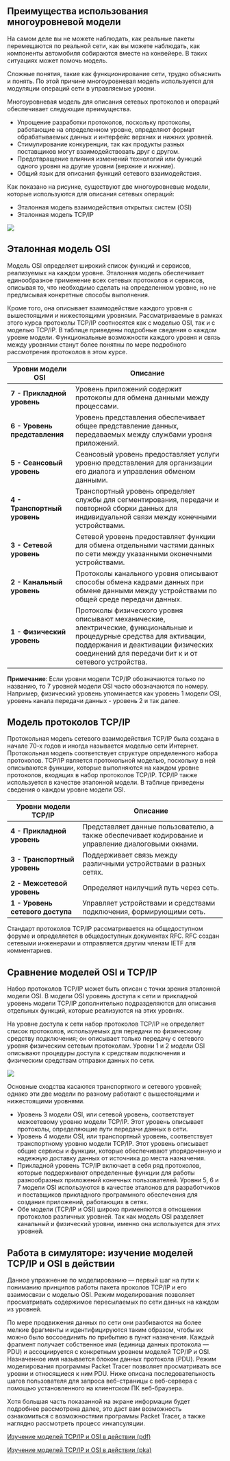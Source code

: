 <!-- verified: agorbachev 03.05.2022 -->

<!-- 3.5.1 -->
## Преимущества использования многоуровневой модели

На самом деле вы не можете наблюдать, как реальные пакеты перемещаются по реальной сети, как вы можете наблюдать, как компоненты автомобиля собираются вместе на конвейере.  В таких ситуациях может помочь модель.

Сложные понятия, такие как функционирование сети, трудно объяснить и понять. По этой причине многоуровневая модель используется для модуляции операций сети в управляемые уровни.

Многоуровневая модель для описания сетевых протоколов и операций обеспечивает следующие преимущества.

- Упрощение разработки протоколов, поскольку протоколы, работающие на определенном уровне, определяют формат обрабатываемых данных и интерфейс верхних и нижних уровней.
- Стимулирование конкуренции, так как продукты разных поставщиков могут взаимодействовать друг с другом.
- Предотвращение влияния изменений технологий или функций одного уровня на другие уровни (верхние и нижние).
- Общий язык для описания функций сетевого взаимодействия.

Как показано на рисунке, существуют две многоуровневые модели, которые используются для описания сетевых операций:

- Эталонная модель взаимодействия открытых систем (OSI)
- Эталонная модель TCP/IP


![](./assets/3.5.1.png)
<!-- /courses/itn-dl/aeece080-34fa-11eb-ad9a-f74babed41a6/af1fb050-34fa-11eb-ad9a-f74babed41a6/assets/2dc256a5-1c25-11ea-81a0-ffc2c49b96bc.svg -->

<!-- 3.5.2 -->
## Эталонная модель OSI

Модель OSI определяет широкий список функций и сервисов, реализуемых на каждом уровне. Эталонная модель обеспечивает единообразное применение всех сетевых протоколов и сервисов, описывая то, что необходимо сделать на определенном уровне, но не предписывая конкретные способы выполнения.

Кроме того, она описывает взаимодействие каждого уровня с вышестоящими и нижестоящими уровнями. Рассматриваемые в рамках этого курса протоколы TCP/IP соотносятся как с моделью OSI, так и с моделью TCP/IP. В таблице приведены подробные сведения о каждом уровне модели. Функциональные возможности каждого уровня и связь между уровнями станут более понятны по мере подробного рассмотрения протоколов в этом курсе.

| **Уровни модели OSI** | **Описание** |
| --- | --- |
| **7 - Прикладной уровень** | Уровень приложений содержит протоколы для обмена данными между процессами. |
| **6 - Уровень представления** | Уровень представления обеспечивает общее представление данных, передаваемых между службами уровня приложений. |
| **5 - Сеансовый уровень** | Сеансовый уровень предоставляет услуги уровню представления для организации его диалога и управления обменом данными. |
| **4 - Транспортный уровень** | Транспортный уровень определяет службы для сегментирования, передачи и повторной сборки данных для индивидуальной связи между конечными устройствами. |
| **3 - Сетевой уровень** | Сетевой уровень предоставляет функции для обмена отдельными частями данных по сети между указанными оконечными устройствами. |
| **2 - Канальный уровень** | Протоколы канального уровня описывают способы обмена кадрами данных при обмене данными между устройствами по общей среде передачи данных. |
| **1 - Физический уровень** | Протоколы физического уровня описывают механические, электрические, функциональные и процедурные средства для активации, поддержания и деактивации физических соединений для передачи бит к и от сетевого устройства. |



**Примечание**: Если уровни модели TCP/IP обозначаются только по названию, то 7 уровней модели OSI часто обозначаются по номеру. Например, физический уровень упоминается как уровень 1 модели OSI, уровень канала передачи данных - уровень 2 и так далее.

<!-- 3.5.3 -->
## Модель протоколов TCP/IP

Протокольная модель сетевого взаимодействия TCP/IP была создана в начале 70-х годов и иногда называется моделью сети Интернет. Протокольная модель соответствует структуре определенного набора протоколов. TCP/IP является протокольной моделью, поскольку в ней описываются функции, которые выполняются на каждом уровне протоколов, входящих в набор протоколов TCP/IP. TCP/IP также используется в качестве эталонной модели. В таблице приведены сведения о каждом уровне модели OSI.

| **Уровни модели TCP/IP** | **Описание** |
| --- | --- |
| **4 - Прикладной уровень** | Представляет данные пользователю, а также обеспечивает кодирование и управление диалоговыми окнами. |
| **3 - Транспортный уровень** | Поддерживает связь между различными устройствами в разных сетях. |
| **2 - Межсетевой уровень** | Определяет наилучший путь через сеть. |
| **1 - Уровень сетевого доступа** | Управляет устройствами и средcтвами подключения, формирующими сеть. |

Стандарт протоколов TCP/IP рассматривается на общедоступном форуме и определяется в общедоступных документах RFC. RFC создан сетевыми инженерами и отправляется другим членам IETF для комментариев.

<!-- 3.5.4 -->
## Сравнение моделей OSI и TCP/IP

Набор протоколов TCP/IP может быть описан с точки зрения эталонной модели OSI. В модели OSI уровень доступа к сети и прикладной уровень модели TCP/IP дополнительно подразделяются для описания отдельных функций, которые реализуются на этих уровнях.

На уровне доступа к сети набор протоколов TCP/IP не определяет список протоколов, используемых для передачи по физическому средству подключения; он описывает только передачу с сетевого уровня физическим сетевым протоколам. Уровни 1 и 2 модели OSI описывают процедуры доступа к средствам подключения и физическим средствам отправки данных по сети.

![](./assets/3.5.4.png)
<!-- /courses/itn-dl/aeece080-34fa-11eb-ad9a-f74babed41a6/af1fb050-34fa-11eb-ad9a-f74babed41a6/assets/2dc319f2-1c25-11ea-81a0-ffc2c49b96bc.svg -->

Основные сходства касаются транспортного и сетевого уровней; однако эти две модели по разному работают с вышестоящими и нижестоящими уровнями.

* Уровень 3 модели OSI, или сетевой уровень, соответствует межсетевому уровню модели TCP/IP. Этот уровень описывает протоколы, определяющие пути передачи данных в сети.
* Уровень 4 модели OSI, или транспортный уровень, соответствует транспортному уровню модели TCP/IP. Этот уровень описывает общие сервисы и функции, которые обеспечивают упорядоченную и надежную доставку данных от источника до места назначения.
* Прикладной уровень TCP/IP включает в себя ряд протоколов, которые поддерживают определенные функции для работы разнообразных приложений конечных пользователей. Уровни 5, 6 и 7 модели OSI используются в качестве эталонов для разработчиков и поставщиков прикладного программного обеспечения для создания приложений, работающих в сетях.
* Обе модели (TCP/IP и OSI) широко применяются в отношении протоколов различных уровней. Так как модель OSI разделяет канальный и физический уровни, именно она используется для этих уровней.

<!-- 3.5.5 -->
## Работа в симуляторе: изучение моделей TCP/IP и OSI в действии

Данное упражнение по моделированию — первый шаг на пути к пониманию принципов работы пакета проколов TCP/IP и его взаимосвязи с моделью OSI. Режим моделирования позволяет просматривать содержимое пересылаемых по сети данных на каждом из уровней.

По мере продвижения данных по сети они разбиваются на более мелкие фрагменты и идентифицируются таким образом, чтобы их можно было воссоединить по прибытию в пункт назначения. Каждый фрагмент получает собственное имя (единица данных протокола — PDU) и ассоциируется с конкретным уровнем моделей TCP/IP и OSI. Назначенное имя называется блоком данных протокола (PDU). Режим моделирования программы Packet Tracer позволяет просматривать все уровни и относящиеся к ним PDU. Ниже описана последовательность шагов пользователя для запроса веб-страницы с веб-сервера с помощью установленного на клиентском ПК веб-браузера.

Хотя большая часть показанной на экране информации будет подробнее рассмотрена далее, это даст вам возможность ознакомиться с возможностями программы Packet Tracer, а также наглядно рассмотреть процесс инкапсуляции.



[Изучение моделей TCP/IP и OSI в действии (pdf)](./assets/3.5.5-lab.pdf)

[Изучение моделей TCP/IP и OSI в действии (pka)](./assets/3.5.5-lab.pka)

